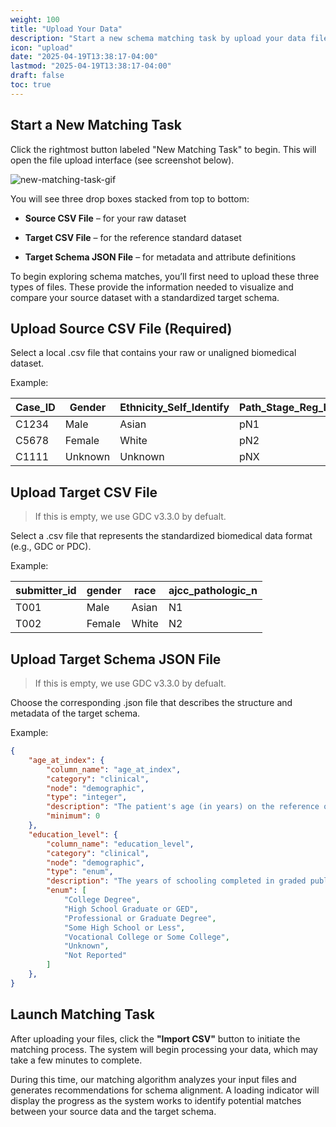 ```yaml
---
weight: 100
title: "Upload Your Data"
description: "Start a new schema matching task by upload your data files."
icon: "upload"
date: "2025-04-19T13:38:17-04:00"
lastmod: "2025-04-19T13:38:17-04:00"
draft: false
toc: true
---
```


## Start a New Matching Task

Click the rightmost button labeled "New Matching Task" to begin. This will open the file upload interface (see screenshot below).

![new-matching-task-gif](images/new-matching-task.gif)

You will see three drop boxes stacked from top to bottom:

- **Source CSV File** – for your raw dataset

- **Target CSV File** – for the reference standard dataset

- **Target Schema JSON File** – for metadata and attribute definitions

To begin exploring schema matches, you’ll first need to upload these three types of files. These provide the information needed to visualize and compare your source dataset with a standardized target schema.

## Upload Source CSV File (Required)

Select a local .csv file that contains your raw or unaligned biomedical dataset.

Example:

| Case_ID | Gender  | Ethnicity_Self_Identify | Path_Stage_Reg_Lymph_Nodes_pN |
|---------|---------|-------------------------|-------------------------------|
| C1234   | Male    | Asian                   | pN1                           |
| C5678   | Female  | White                   | pN2                           |
| C1111   | Unknown | Unknown                 | pNX                           |


## Upload Target CSV File

> If this is empty, we use GDC v3.3.0 by defualt.

Select a .csv file that represents the standardized biomedical data format (e.g., GDC or PDC).

Example:

| submitter_id | gender | race  | ajcc_pathologic_n |
|--------------|--------|-------|-------------------|
| T001         | Male   | Asian | N1                |
| T002         | Female | White | N2                |

## Upload Target Schema JSON File
> If this is empty, we use GDC v3.3.0 by defualt.

Choose the corresponding .json file that describes the structure and metadata of the target schema.

Example:
```json
{
    "age_at_index": {
        "column_name": "age_at_index",
        "category": "clinical",
        "node": "demographic",
        "type": "integer",
        "description": "The patient's age (in years) on the reference or anchor date used during date obfuscation.",
        "minimum": 0
    },
    "education_level": {
        "column_name": "education_level",
        "category": "clinical",
        "node": "demographic",
        "type": "enum",
        "description": "The years of schooling completed in graded public, private, or parochial schools, and in colleges, universities, or professional schools.",
        "enum": [
            "College Degree",
            "High School Graduate or GED",
            "Professional or Graduate Degree",
            "Some High School or Less",
            "Vocational College or Some College",
            "Unknown",
            "Not Reported"
        ]
    },
}
```

## Launch Matching Task

After uploading your files, click the **"Import CSV"** button to initiate the matching process. The system will begin processing your data, which may take a few minutes to complete. 

During this time, our matching algorithm analyzes your input files and generates recommendations for schema alignment. A loading indicator will display the progress as the system works to identify potential matches between your source data and the target schema.
